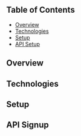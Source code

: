 ## Table of Contents

- [Overview](#overview)
- [Technologies](#technologies)
- [Setup](#setup)
- [API Setup](#api-signup)

## Overview

## Technologies

## Setup

## API Signup
